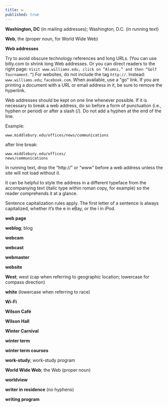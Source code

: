 ```yaml
---
title: w
published: true
---
```


**Washington, DC** (in mailing addresses); Washington, D.C. (in running text)

**Web**, the (proper noun, for World Wide Web)

**Web addresses**

Try to avoid obscure technology references and long URLs. (You can use bitly.com to shrink long Web addresses. Or you can direct readers to the right page: `Visit www.williams.edu, click on “Alumni,” and then “Golf Tournament.”`) For websites, do not include the tag `http://`. Instead: `www.williams.edu`; `facebook.com`. When available, use a "go" link. 
If you are printing a document with a URL or email address in it, be sure to remove the hyperlink.

Web addresses should be kept on one line whenever possible. If it is necessary to break a web address, do so before a form of punctuation (i.e., hyphen or period) or after a slash (/). Do not add a hyphen at the end of the line.

Example:

`www.middlebury.edu/offices/news/communications`

after line break:

```
www.middlebury.edu/offices/
news/communications
```

In running text, drop the “http://” or “www” before a web address unless the site will not load without it.

It can be helpful to style the address in a different typeface from the accompanying text (italic type within roman copy, for example) so the reader comprehends it at a glance.

Sentence capitalization rules apply. The first letter of a sentence is always capitalized, whether it’s the e in eBay, or the i in iPod.

**web page**

**weblog**; blog

**webcam**

**webcast**

**webmaster**

**website**

**West**; west (cap when referring to geographic location; lowercase for compass direction)

**white** (lowercase when referring to race)

**Wi-Fi**

**Wilson Café**

**Wilson Hall**

**Winter Carnival**

**winter term**

**winter term courses**

**work-study**; work-study program

**World Wide Web**; the Web (proper noun)

**worldview**

**writer in residence** (no hyphens)

**writing program**
